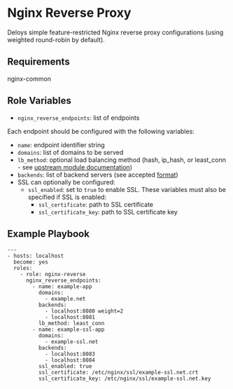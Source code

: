 Nginx Reverse Proxy
===================

Deloys simple feature-restricted Nginx reverse proxy configurations (using weighted round-robin by default).

Requirements
------------

nginx-common

Role Variables
--------------

* `nginx_reverse_endpoints`:  list of endpoints

Each endpoint should be configured with the following variables:

  * `name`: endpoint identifier string
  * `domains`: list of domains to be served
  * `lb_method`: optional load balancing method (hash, ip_hash, or least_conn - see [upstream module documentation](http://nginx.org/en/docs/http/ngx_http_upstream_module.html))
  * `backends`: list of backend servers (see accepted [format](http://nginx.org/en/docs/http/ngx_http_upstream_module.html#server))
  * SSL can optionally be configured:
    * `ssl_enabled`: set to `true` to enable SSL. These variables must also be specified if SSL is enabled:
      * `ssl_certificate`: path to SSL certificate
      * `ssl_certificate_key`: path to SSL certificate key


Example Playbook
----------------

```
---
- hosts: localhost
  become: yes
  roles:
    - role: nginx-reverse
      nginx_reverse_endpoints:
        - name: example-app
          domains:
            - example.net
          backends:
            - localhost:8080 weight=2
            - localhost:8081
          lb_method: least_conn
        - name: example-ssl-app
          domains:
            - example-ssl.net
          backends:
            - localhost:8083
            - localhost:8084
          ssl_enabled: true
          ssl_certificate: /etc/nginx/ssl/example-ssl.net.crt
          ssl_certificate_key: /etc/nginx/ssl/example-ssl.net.key

```    
